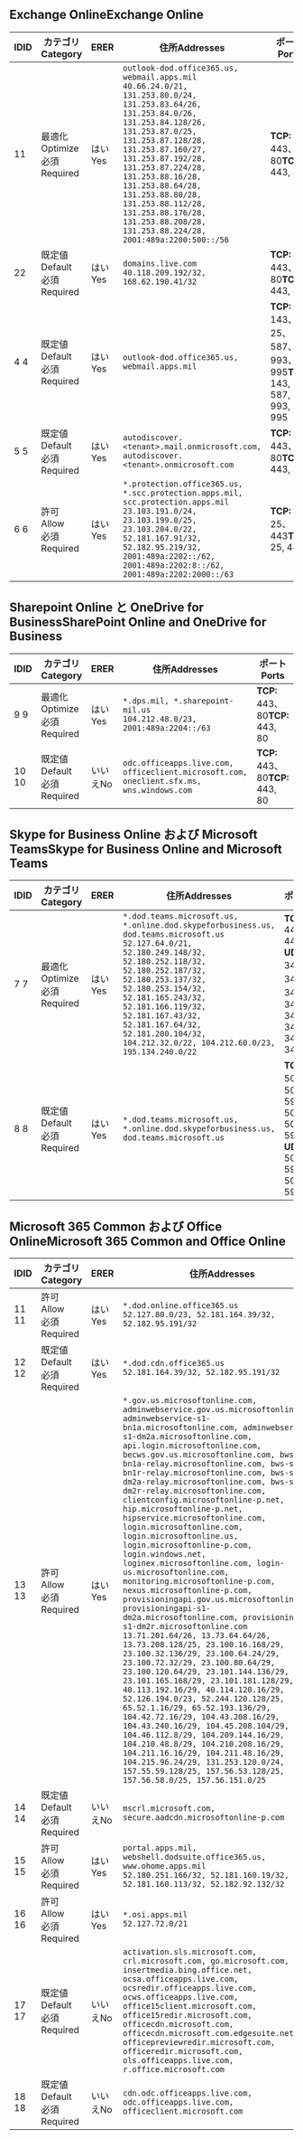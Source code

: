 <!--THIS FILE IS AUTOMATICALLY GENERATED. MANUAL CHANGES WILL BE OVERWRITTEN.-->
<!--Please contact the Office 365 Endpoints team with any questions.-->
<!--USGovDoD endpoints version 2018082900-->
<!--File generated 2018-09-28 14:38:18.5431-->

## <a name="exchange-online"></a><span data-ttu-id="ca239-101">Exchange Online</span><span class="sxs-lookup"><span data-stu-id="ca239-101">Exchange Online</span></span>

<span data-ttu-id="ca239-102">ID</span><span class="sxs-lookup"><span data-stu-id="ca239-102">ID</span></span> | <span data-ttu-id="ca239-103">カテゴリ</span><span class="sxs-lookup"><span data-stu-id="ca239-103">Category</span></span> | <span data-ttu-id="ca239-104">ER</span><span class="sxs-lookup"><span data-stu-id="ca239-104">ER</span></span> | <span data-ttu-id="ca239-105">住所</span><span class="sxs-lookup"><span data-stu-id="ca239-105">Addresses</span></span> | <span data-ttu-id="ca239-106">ポート</span><span class="sxs-lookup"><span data-stu-id="ca239-106">Ports</span></span>
-- | -------------------- | --- | ---------------------------------------------------------------------------------------------------------------------------------------------------------------------------------------------------------------------------------------------------------------------------------------------------------------------------------------------------------------------------------------------- | -------------------------------
<span data-ttu-id="ca239-107">1</span><span class="sxs-lookup"><span data-stu-id="ca239-107">1</span></span> | <span data-ttu-id="ca239-108">最適化</span><span class="sxs-lookup"><span data-stu-id="ca239-108">Optimize</span></span><BR><span data-ttu-id="ca239-109">必須</span><span class="sxs-lookup"><span data-stu-id="ca239-109">Required</span></span> | <span data-ttu-id="ca239-110">はい</span><span class="sxs-lookup"><span data-stu-id="ca239-110">Yes</span></span> | `outlook-dod.office365.us, webmail.apps.mil`<BR>`40.66.24.0/21, 131.253.80.0/24, 131.253.83.64/26, 131.253.84.0/26, 131.253.84.128/26, 131.253.87.0/25, 131.253.87.128/28, 131.253.87.160/27, 131.253.87.192/28, 131.253.87.224/28, 131.253.88.16/28, 131.253.88.64/28, 131.253.88.80/28, 131.253.88.112/28, 131.253.88.176/28, 131.253.88.208/28, 131.253.88.224/28, 2001:489a:2200:500::/56` | <span data-ttu-id="ca239-111">**TCP:** 443、80</span><span class="sxs-lookup"><span data-stu-id="ca239-111">**TCP:** 443, 80</span></span>
<span data-ttu-id="ca239-112">2</span><span class="sxs-lookup"><span data-stu-id="ca239-112">2</span></span> | <span data-ttu-id="ca239-113">既定値</span><span class="sxs-lookup"><span data-stu-id="ca239-113">Default</span></span><BR><span data-ttu-id="ca239-114">必須</span><span class="sxs-lookup"><span data-stu-id="ca239-114">Required</span></span> | <span data-ttu-id="ca239-115">はい</span><span class="sxs-lookup"><span data-stu-id="ca239-115">Yes</span></span> | `domains.live.com`<BR>`40.118.209.192/32, 168.62.190.41/32` | <span data-ttu-id="ca239-116">**TCP:** 443、80</span><span class="sxs-lookup"><span data-stu-id="ca239-116">**TCP:** 443, 80</span></span>
<span data-ttu-id="ca239-117">4 </span><span class="sxs-lookup"><span data-stu-id="ca239-117">4</span></span> | <span data-ttu-id="ca239-118">既定値</span><span class="sxs-lookup"><span data-stu-id="ca239-118">Default</span></span><BR><span data-ttu-id="ca239-119">必須</span><span class="sxs-lookup"><span data-stu-id="ca239-119">Required</span></span> | <span data-ttu-id="ca239-120">はい</span><span class="sxs-lookup"><span data-stu-id="ca239-120">Yes</span></span> | `outlook-dod.office365.us, webmail.apps.mil` | <span data-ttu-id="ca239-121">**TCP:** 143、25、587、993、995</span><span class="sxs-lookup"><span data-stu-id="ca239-121">**TCP:** 143, 25, 587, 993, 995</span></span>
<span data-ttu-id="ca239-122">5 </span><span class="sxs-lookup"><span data-stu-id="ca239-122">5</span></span> | <span data-ttu-id="ca239-123">既定値</span><span class="sxs-lookup"><span data-stu-id="ca239-123">Default</span></span><BR><span data-ttu-id="ca239-124">必須</span><span class="sxs-lookup"><span data-stu-id="ca239-124">Required</span></span> | <span data-ttu-id="ca239-125">はい</span><span class="sxs-lookup"><span data-stu-id="ca239-125">Yes</span></span> | `autodiscover.<tenant>.mail.onmicrosoft.com, autodiscover.<tenant>.onmicrosoft.com` | <span data-ttu-id="ca239-126">**TCP:** 443、80</span><span class="sxs-lookup"><span data-stu-id="ca239-126">**TCP:** 443, 80</span></span>
<span data-ttu-id="ca239-127">6 </span><span class="sxs-lookup"><span data-stu-id="ca239-127">6</span></span> | <span data-ttu-id="ca239-128">許可</span><span class="sxs-lookup"><span data-stu-id="ca239-128">Allow</span></span><BR><span data-ttu-id="ca239-129">必須</span><span class="sxs-lookup"><span data-stu-id="ca239-129">Required</span></span> | <span data-ttu-id="ca239-130">はい</span><span class="sxs-lookup"><span data-stu-id="ca239-130">Yes</span></span> | `*.protection.office365.us, *.scc.protection.apps.mil, scc.protection.apps.mil`<BR>`23.103.191.0/24, 23.103.199.0/25, 23.103.204.0/22, 52.181.167.91/32, 52.182.95.219/32, 2001:489a:2202::/62, 2001:489a:2202:8::/62, 2001:489a:2202:2000::/63` | <span data-ttu-id="ca239-131">**TCP:** 25、443</span><span class="sxs-lookup"><span data-stu-id="ca239-131">**TCP:** 25, 443</span></span>

## <a name="sharepoint-online-and-onedrive-for-business"></a><span data-ttu-id="ca239-132">Sharepoint Online と OneDrive for Business</span><span class="sxs-lookup"><span data-stu-id="ca239-132">SharePoint Online and OneDrive for Business</span></span>

<span data-ttu-id="ca239-133">ID</span><span class="sxs-lookup"><span data-stu-id="ca239-133">ID</span></span> | <span data-ttu-id="ca239-134">カテゴリ</span><span class="sxs-lookup"><span data-stu-id="ca239-134">Category</span></span> | <span data-ttu-id="ca239-135">ER</span><span class="sxs-lookup"><span data-stu-id="ca239-135">ER</span></span> | <span data-ttu-id="ca239-136">住所</span><span class="sxs-lookup"><span data-stu-id="ca239-136">Addresses</span></span> | <span data-ttu-id="ca239-137">ポート</span><span class="sxs-lookup"><span data-stu-id="ca239-137">Ports</span></span>
-- | -------------------- | --- | ---------------------------------------------------------------------------------------- | ----------------
<span data-ttu-id="ca239-138">9 </span><span class="sxs-lookup"><span data-stu-id="ca239-138">9</span></span> | <span data-ttu-id="ca239-139">最適化</span><span class="sxs-lookup"><span data-stu-id="ca239-139">Optimize</span></span><BR><span data-ttu-id="ca239-140">必須</span><span class="sxs-lookup"><span data-stu-id="ca239-140">Required</span></span> | <span data-ttu-id="ca239-141">はい</span><span class="sxs-lookup"><span data-stu-id="ca239-141">Yes</span></span> | `*.dps.mil, *.sharepoint-mil.us`<BR>`104.212.48.0/23, 2001:489a:2204::/63` | <span data-ttu-id="ca239-142">**TCP:** 443、80</span><span class="sxs-lookup"><span data-stu-id="ca239-142">**TCP:** 443, 80</span></span>
<span data-ttu-id="ca239-143">10  </span><span class="sxs-lookup"><span data-stu-id="ca239-143">10</span></span> | <span data-ttu-id="ca239-144">既定値</span><span class="sxs-lookup"><span data-stu-id="ca239-144">Default</span></span><BR><span data-ttu-id="ca239-145">必須</span><span class="sxs-lookup"><span data-stu-id="ca239-145">Required</span></span> | <span data-ttu-id="ca239-146">いいえ</span><span class="sxs-lookup"><span data-stu-id="ca239-146">No</span></span> | `odc.officeapps.live.com, officeclient.microsoft.com, oneclient.sfx.ms, wns.windows.com` | <span data-ttu-id="ca239-147">**TCP:** 443、80</span><span class="sxs-lookup"><span data-stu-id="ca239-147">**TCP:** 443, 80</span></span>

## <a name="skype-for-business-online-and-microsoft-teams"></a><span data-ttu-id="ca239-148">Skype for Business Online および Microsoft Teams</span><span class="sxs-lookup"><span data-stu-id="ca239-148">Skype for Business Online and Microsoft Teams</span></span>

<span data-ttu-id="ca239-149">ID</span><span class="sxs-lookup"><span data-stu-id="ca239-149">ID</span></span> | <span data-ttu-id="ca239-150">カテゴリ</span><span class="sxs-lookup"><span data-stu-id="ca239-150">Category</span></span> | <span data-ttu-id="ca239-151">ER</span><span class="sxs-lookup"><span data-stu-id="ca239-151">ER</span></span> | <span data-ttu-id="ca239-152">住所</span><span class="sxs-lookup"><span data-stu-id="ca239-152">Addresses</span></span> | <span data-ttu-id="ca239-153">ポート</span><span class="sxs-lookup"><span data-stu-id="ca239-153">Ports</span></span>
-- | -------------------- | --- | -------------------------------------------------------------------------------------------------------------------------------------------------------------------------------------------------------------------------------------------------------------------------------------------------------------------------------------------------------- | --------------------------------------------------
<span data-ttu-id="ca239-154">7 </span><span class="sxs-lookup"><span data-stu-id="ca239-154">7</span></span> | <span data-ttu-id="ca239-155">最適化</span><span class="sxs-lookup"><span data-stu-id="ca239-155">Optimize</span></span><BR><span data-ttu-id="ca239-156">必須</span><span class="sxs-lookup"><span data-stu-id="ca239-156">Required</span></span> | <span data-ttu-id="ca239-157">はい</span><span class="sxs-lookup"><span data-stu-id="ca239-157">Yes</span></span> | `*.dod.teams.microsoft.us, *.online.dod.skypeforbusiness.us, dod.teams.microsoft.us`<BR>`52.127.64.0/21, 52.180.249.148/32, 52.180.252.118/32, 52.180.252.187/32, 52.180.253.137/32, 52.180.253.154/32, 52.181.165.243/32, 52.181.166.119/32, 52.181.167.43/32, 52.181.167.64/32, 52.181.200.104/32, 104.212.32.0/22, 104.212.60.0/23, 195.134.240.0/22` | <span data-ttu-id="ca239-158">**TCP:** 443</span><span class="sxs-lookup"><span data-stu-id="ca239-158">**TCP:** 443</span></span><BR><span data-ttu-id="ca239-159">**UDP:** 3478、3479、3480、3481</span><span class="sxs-lookup"><span data-stu-id="ca239-159">**UDP:** 3478, 3479, 3480, 3481</span></span>
<span data-ttu-id="ca239-160">8 </span><span class="sxs-lookup"><span data-stu-id="ca239-160">8</span></span> | <span data-ttu-id="ca239-161">既定値</span><span class="sxs-lookup"><span data-stu-id="ca239-161">Default</span></span><BR><span data-ttu-id="ca239-162">必須</span><span class="sxs-lookup"><span data-stu-id="ca239-162">Required</span></span> | <span data-ttu-id="ca239-163">はい</span><span class="sxs-lookup"><span data-stu-id="ca239-163">Yes</span></span> | `*.dod.teams.microsoft.us, *.online.dod.skypeforbusiness.us, dod.teams.microsoft.us` | <span data-ttu-id="ca239-164">**TCP:** 5061、50000-59999</span><span class="sxs-lookup"><span data-stu-id="ca239-164">**TCP:** 5061, 50000-59999</span></span><BR><span data-ttu-id="ca239-165">**UDP:** 50000-59999</span><span class="sxs-lookup"><span data-stu-id="ca239-165">**UDP:** 50000-59999</span></span>

## <a name="microsoft-365-common-and-office-online"></a><span data-ttu-id="ca239-166">Microsoft 365 Common および Office Online</span><span class="sxs-lookup"><span data-stu-id="ca239-166">Microsoft 365 Common and Office Online</span></span>

<span data-ttu-id="ca239-167">ID</span><span class="sxs-lookup"><span data-stu-id="ca239-167">ID</span></span> | <span data-ttu-id="ca239-168">カテゴリ</span><span class="sxs-lookup"><span data-stu-id="ca239-168">Category</span></span> | <span data-ttu-id="ca239-169">ER</span><span class="sxs-lookup"><span data-stu-id="ca239-169">ER</span></span> | <span data-ttu-id="ca239-170">住所</span><span class="sxs-lookup"><span data-stu-id="ca239-170">Addresses</span></span> | <span data-ttu-id="ca239-171">ポート</span><span class="sxs-lookup"><span data-stu-id="ca239-171">Ports</span></span>
-- | ------------------- | --- | ---------------------------------------------------------------------------------------------------------------------------------------------------------------------------------------------------------------------------------------------------------------------------------------------------------------------------------------------------------------------------------------------------------------------------------------------------------------------------------------------------------------------------------------------------------------------------------------------------------------------------------------------------------------------------------------------------------------------------------------------------------------------------------------------------------------------------------------------------------------------------------------------------------------------------------------------------------------------------------------------------------------------------------------------------------------------------------------------------------------------------------------------------------------------------------------------------------------------------------------------------------------------------------------------------------------------------------------------------------------------------------------------------------------------------------------------------------------------------------------------------- | ----------------
<span data-ttu-id="ca239-172">11 </span><span class="sxs-lookup"><span data-stu-id="ca239-172">11</span></span> | <span data-ttu-id="ca239-173">許可</span><span class="sxs-lookup"><span data-stu-id="ca239-173">Allow</span></span><BR><span data-ttu-id="ca239-174">必須</span><span class="sxs-lookup"><span data-stu-id="ca239-174">Required</span></span> | <span data-ttu-id="ca239-175">はい</span><span class="sxs-lookup"><span data-stu-id="ca239-175">Yes</span></span> | `*.dod.online.office365.us`<BR>`52.127.80.0/23, 52.181.164.39/32, 52.182.95.191/32` | <span data-ttu-id="ca239-176">**TCP:** 443</span><span class="sxs-lookup"><span data-stu-id="ca239-176">**TCP:** 443</span></span>
<span data-ttu-id="ca239-177">12 </span><span class="sxs-lookup"><span data-stu-id="ca239-177">12</span></span> | <span data-ttu-id="ca239-178">既定値</span><span class="sxs-lookup"><span data-stu-id="ca239-178">Default</span></span><BR><span data-ttu-id="ca239-179">必須</span><span class="sxs-lookup"><span data-stu-id="ca239-179">Required</span></span> | <span data-ttu-id="ca239-180">はい</span><span class="sxs-lookup"><span data-stu-id="ca239-180">Yes</span></span> | `*.dod.cdn.office365.us`<BR>`52.181.164.39/32, 52.182.95.191/32` | <span data-ttu-id="ca239-181">**TCP:** 443</span><span class="sxs-lookup"><span data-stu-id="ca239-181">**TCP:** 443</span></span>
<span data-ttu-id="ca239-182">13 </span><span class="sxs-lookup"><span data-stu-id="ca239-182">13</span></span> | <span data-ttu-id="ca239-183">許可</span><span class="sxs-lookup"><span data-stu-id="ca239-183">Allow</span></span><BR><span data-ttu-id="ca239-184">必須</span><span class="sxs-lookup"><span data-stu-id="ca239-184">Required</span></span> | <span data-ttu-id="ca239-185">はい</span><span class="sxs-lookup"><span data-stu-id="ca239-185">Yes</span></span> | `*.gov.us.microsoftonline.com, adminwebservice.gov.us.microsoftonline.com, adminwebservice-s1-bn1a.microsoftonline.com, adminwebservice-s1-dm2a.microsoftonline.com, api.login.microsoftonline.com, becws.gov.us.microsoftonline.com, bws-s1-bn1a-relay.microsoftonline.com, bws-s1-bn1r-relay.microsoftonline.com, bws-s1-dm2a-relay.microsoftonline.com, bws-s1-dm2r-relay.microsoftonline.com, clientconfig.microsoftonline-p.net, hip.microsoftonline-p.net, hipservice.microsoftonline.com, login.microsoftonline.com, login.microsoftonline.us, login.microsoftonline-p.com, login.windows.net, loginex.microsoftonline.com, login-us.microsoftonline.com, monitoring.microsoftonline-p.com, nexus.microsoftonline-p.com, provisioningapi.gov.us.microsoftonline.com, provisioningapi-s1-dm2a.microsoftonline.com, provisioningapi-s1-dm2r.microsoftonline.com`<BR>`13.71.201.64/26, 13.73.64.64/26, 13.73.208.128/25, 23.100.16.168/29, 23.100.32.136/29, 23.100.64.24/29, 23.100.72.32/29, 23.100.80.64/29, 23.100.120.64/29, 23.101.144.136/29, 23.101.165.168/29, 23.101.181.128/29, 40.113.192.16/29, 40.114.120.16/29, 52.126.194.0/23, 52.244.120.128/25, 65.52.1.16/29, 65.52.193.136/29, 104.42.72.16/29, 104.43.208.16/29, 104.43.240.16/29, 104.45.208.104/29, 104.46.112.8/29, 104.209.144.16/29, 104.210.48.8/29, 104.210.208.16/29, 104.211.16.16/29, 104.211.48.16/29, 104.215.96.24/29, 131.253.120.0/24, 157.55.59.128/25, 157.56.53.128/25, 157.56.58.0/25, 157.56.151.0/25` | <span data-ttu-id="ca239-186">**TCP:** 443</span><span class="sxs-lookup"><span data-stu-id="ca239-186">**TCP:** 443</span></span>
<span data-ttu-id="ca239-187">14 </span><span class="sxs-lookup"><span data-stu-id="ca239-187">14</span></span> | <span data-ttu-id="ca239-188">既定値</span><span class="sxs-lookup"><span data-stu-id="ca239-188">Default</span></span><BR><span data-ttu-id="ca239-189">必須</span><span class="sxs-lookup"><span data-stu-id="ca239-189">Required</span></span> | <span data-ttu-id="ca239-190">いいえ</span><span class="sxs-lookup"><span data-stu-id="ca239-190">No</span></span> | `mscrl.microsoft.com, secure.aadcdn.microsoftonline-p.com` | <span data-ttu-id="ca239-191">**TCP:** 443</span><span class="sxs-lookup"><span data-stu-id="ca239-191">**TCP:** 443</span></span>
<span data-ttu-id="ca239-192">15 </span><span class="sxs-lookup"><span data-stu-id="ca239-192">15</span></span> | <span data-ttu-id="ca239-193">許可</span><span class="sxs-lookup"><span data-stu-id="ca239-193">Allow</span></span><BR><span data-ttu-id="ca239-194">必須</span><span class="sxs-lookup"><span data-stu-id="ca239-194">Required</span></span> | <span data-ttu-id="ca239-195">はい</span><span class="sxs-lookup"><span data-stu-id="ca239-195">Yes</span></span> | `portal.apps.mil, webshell.dodsuite.office365.us, www.ohome.apps.mil`<BR>`52.180.251.166/32, 52.181.160.19/32, 52.181.160.113/32, 52.182.92.132/32` | <span data-ttu-id="ca239-196">**TCP:** 443</span><span class="sxs-lookup"><span data-stu-id="ca239-196">**TCP:** 443</span></span>
<span data-ttu-id="ca239-197">16 </span><span class="sxs-lookup"><span data-stu-id="ca239-197">16</span></span> | <span data-ttu-id="ca239-198">許可</span><span class="sxs-lookup"><span data-stu-id="ca239-198">Allow</span></span><BR><span data-ttu-id="ca239-199">必須</span><span class="sxs-lookup"><span data-stu-id="ca239-199">Required</span></span> | <span data-ttu-id="ca239-200">はい</span><span class="sxs-lookup"><span data-stu-id="ca239-200">Yes</span></span> | `*.osi.apps.mil`<BR>`52.127.72.0/21` | <span data-ttu-id="ca239-201">**TCP:** 443</span><span class="sxs-lookup"><span data-stu-id="ca239-201">**TCP:** 443</span></span>
<span data-ttu-id="ca239-202">17 </span><span class="sxs-lookup"><span data-stu-id="ca239-202">17</span></span> | <span data-ttu-id="ca239-203">既定値</span><span class="sxs-lookup"><span data-stu-id="ca239-203">Default</span></span><BR><span data-ttu-id="ca239-204">必須</span><span class="sxs-lookup"><span data-stu-id="ca239-204">Required</span></span> | <span data-ttu-id="ca239-205">いいえ</span><span class="sxs-lookup"><span data-stu-id="ca239-205">No</span></span> | `activation.sls.microsoft.com, crl.microsoft.com, go.microsoft.com, insertmedia.bing.office.net, ocsa.officeapps.live.com, ocsredir.officeapps.live.com, ocws.officeapps.live.com, office15client.microsoft.com, office15redir.microsoft.com, officecdn.microsoft.com, officecdn.microsoft.com.edgesuite.net, officepreviewredir.microsoft.com, officeredir.microsoft.com, ols.officeapps.live.com, r.office.microsoft.com` | <span data-ttu-id="ca239-206">**TCP:** 443、80</span><span class="sxs-lookup"><span data-stu-id="ca239-206">**TCP:** 443, 80</span></span>
<span data-ttu-id="ca239-207">18 </span><span class="sxs-lookup"><span data-stu-id="ca239-207">18</span></span> | <span data-ttu-id="ca239-208">既定値</span><span class="sxs-lookup"><span data-stu-id="ca239-208">Default</span></span><BR><span data-ttu-id="ca239-209">必須</span><span class="sxs-lookup"><span data-stu-id="ca239-209">Required</span></span> | <span data-ttu-id="ca239-210">いいえ</span><span class="sxs-lookup"><span data-stu-id="ca239-210">No</span></span> | `cdn.odc.officeapps.live.com, odc.officeapps.live.com, officeclient.microsoft.com` | <span data-ttu-id="ca239-211">**TCP:** 443、80</span><span class="sxs-lookup"><span data-stu-id="ca239-211">**TCP:** 443, 80</span></span>
